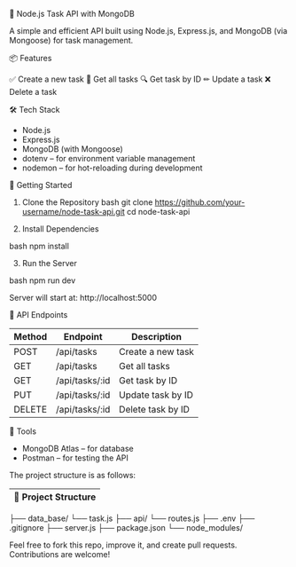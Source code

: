 🧩 Node.js Task API with MongoDB

A simple and efficient API built using Node.js, Express.js, and MongoDB (via Mongoose) for task management.

📦 Features

✅ Create a new task
📄 Get all tasks
🔍 Get task by ID
✏ Update a task
❌ Delete a task

🛠 Tech Stack

* Node.js
* Express.js
* MongoDB (with Mongoose)
* dotenv – for environment variable management
* nodemon – for hot-reloading during development

🚀 Getting Started

1. Clone the Repository
bash
git clone https://github.com/your-username/node-task-api.git
cd node-task-api

2. Install Dependencies

bash
npm install

3. Run the Server

bash
npm run dev

Server will start at: http://localhost:5000

📮 API Endpoints

| Method | Endpoint | Description |
| --- | --- | --- |
| POST | /api/tasks | Create a new task |
| GET | /api/tasks | Get all tasks |
| GET | /api/tasks/:id | Get task by ID |
| PUT | /api/tasks/:id | Update task by ID |
| DELETE | /api/tasks/:id | Delete task by ID |

🔗 Tools

- MongoDB Atlas – for database
- Postman – for testing the API


The project structure is as follows:

| 📁 Project Structure |
| --- |
├── data_base/
    └── task.js
├── api/
    └── routes.js
├── .env
├── .gitignore
├── server.js
├── package.json
└── node_modules/

Feel free to fork this repo, improve it, and create pull requests. Contributions are welcome!
